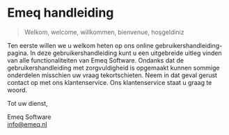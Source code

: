 # Emeq handleiding

> Welkom, welcome, willkommen, bienvenue, hoşgeldiniz
>
Ten eerste willen we u welkom heten op ons online gebruikershandleiding-pagina. In deze gebruikershandleiding kunt u een uitgebreide uitleg vinden van alle functionaliteiten van Emeq Software. Ondanks dat de gebruikershandleiding met zorgvuldigheid is opgemaakt kunnen sommige onderdelen misschien uw vraag tekortschieten. Neem in dat geval gerust contact op met ons klantenservice. Ons klantenservice staat u graag te woord.


Tot uw dienst,

Emeq Software                                                                                                                                                         
[info@emeq.nl](mailto:info@emeq.nl)
